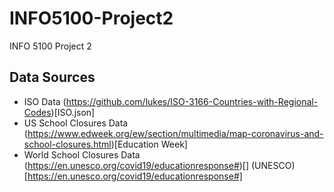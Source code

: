 # INFO5100-Project2
INFO 5100 Project 2

## Data Sources

- ISO Data (https://github.com/lukes/ISO-3166-Countries-with-Regional-Codes)[ISO.json]
- US School Closures Data (https://www.edweek.org/ew/section/multimedia/map-coronavirus-and-school-closures.html)[Education Week]
- World School Closures Data (https://en.unesco.org/covid19/educationresponse#)[] (UNESCO)[https://en.unesco.org/covid19/educationresponse#]
